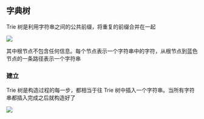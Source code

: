 <!--
 * @Description: 
 * @Version: 1.0
 * @Author: DaLao
 * @Email: dalao_li@163.com
 * @Date: 2021-12-04 22:01:42
 * @LastEditors: DaLao
 * @LastEditTime: 2022-01-13 01:32:07
-->

## 字典树

Trie 树是利用字符串之间的公共前缀，将重复的前缀合并在一起

![](https://cdn.hurra.ltd/img/20211205012457.png)

其中根节点不包含任何信息。每个节点表示一个字符串中的字符，从根节点到蓝色节点的一条路径表示一个字符串

### 建立

Trie 树是构造过程的每一步，都相当于往 Trie 树中插入一个字符串。当所有字符串都插入完成之后就构造好了

![](https://cdn.hurra.ltd/img/20211205013920.png)